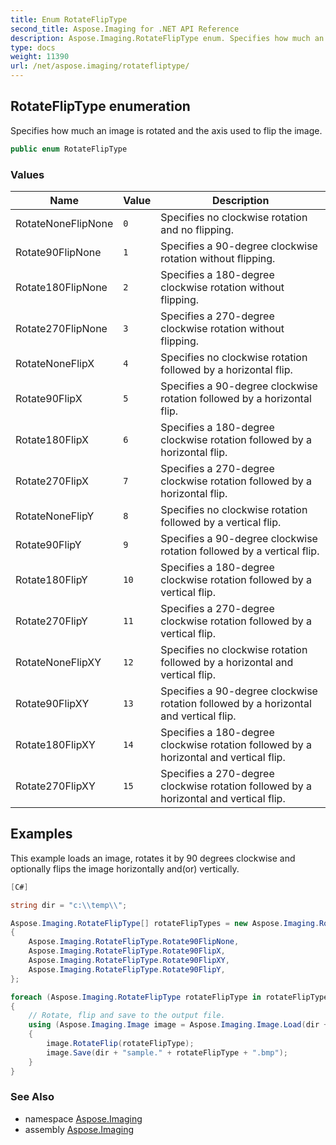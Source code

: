 ```yaml
---
title: Enum RotateFlipType
second_title: Aspose.Imaging for .NET API Reference
description: Aspose.Imaging.RotateFlipType enum. Specifies how much an image is rotated and the axis used to flip the image
type: docs
weight: 11390
url: /net/aspose.imaging/rotatefliptype/
---
```

## RotateFlipType enumeration

Specifies how much an image is rotated and the axis used to flip the image.

```csharp
public enum RotateFlipType
```

### Values

| Name | Value | Description |
| --- | --- | --- |
| RotateNoneFlipNone | `0` | Specifies no clockwise rotation and no flipping. |
| Rotate90FlipNone | `1` | Specifies a 90-degree clockwise rotation without flipping. |
| Rotate180FlipNone | `2` | Specifies a 180-degree clockwise rotation without flipping. |
| Rotate270FlipNone | `3` | Specifies a 270-degree clockwise rotation without flipping. |
| RotateNoneFlipX | `4` | Specifies no clockwise rotation followed by a horizontal flip. |
| Rotate90FlipX | `5` | Specifies a 90-degree clockwise rotation followed by a horizontal flip. |
| Rotate180FlipX | `6` | Specifies a 180-degree clockwise rotation followed by a horizontal flip. |
| Rotate270FlipX | `7` | Specifies a 270-degree clockwise rotation followed by a horizontal flip. |
| RotateNoneFlipY | `8` | Specifies no clockwise rotation followed by a vertical flip. |
| Rotate90FlipY | `9` | Specifies a 90-degree clockwise rotation followed by a vertical flip. |
| Rotate180FlipY | `10` | Specifies a 180-degree clockwise rotation followed by a vertical flip. |
| Rotate270FlipY | `11` | Specifies a 270-degree clockwise rotation followed by a vertical flip. |
| RotateNoneFlipXY | `12` | Specifies no clockwise rotation followed by a horizontal and vertical flip. |
| Rotate90FlipXY | `13` | Specifies a 90-degree clockwise rotation followed by a horizontal and vertical flip. |
| Rotate180FlipXY | `14` | Specifies a 180-degree clockwise rotation followed by a horizontal and vertical flip. |
| Rotate270FlipXY | `15` | Specifies a 270-degree clockwise rotation followed by a horizontal and vertical flip. |

## Examples

This example loads an image, rotates it by 90 degrees clockwise and optionally flips the image horizontally and(or) vertically.

```csharp
[C#]

string dir = "c:\\temp\\";

Aspose.Imaging.RotateFlipType[] rotateFlipTypes = new Aspose.Imaging.RotateFlipType[]
{
    Aspose.Imaging.RotateFlipType.Rotate90FlipNone,
    Aspose.Imaging.RotateFlipType.Rotate90FlipX,
    Aspose.Imaging.RotateFlipType.Rotate90FlipXY,
    Aspose.Imaging.RotateFlipType.Rotate90FlipY,
};

foreach (Aspose.Imaging.RotateFlipType rotateFlipType in rotateFlipTypes)
{
    // Rotate, flip and save to the output file.
    using (Aspose.Imaging.Image image = Aspose.Imaging.Image.Load(dir + "sample.bmp"))
    {
        image.RotateFlip(rotateFlipType);
        image.Save(dir + "sample." + rotateFlipType + ".bmp");
    }
}
```

### See Also

* namespace [Aspose.Imaging](../../aspose.imaging/)
* assembly [Aspose.Imaging](../../)



